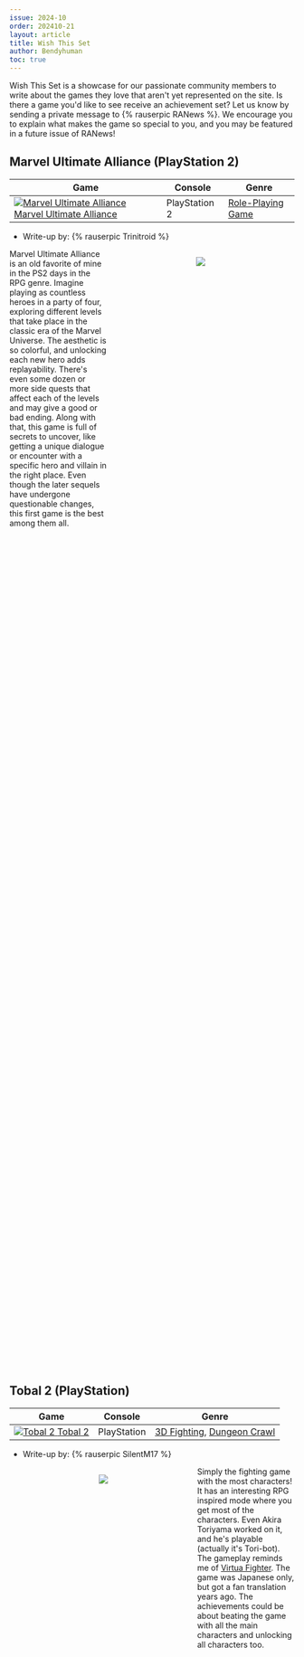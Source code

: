 ```yaml
---
issue: 2024-10
order: 202410-21
layout: article
title: Wish This Set
author: Bendyhuman
toc: true
---
```


Wish This Set is a showcase for our passionate community members to write about the games they love that aren't yet represented on the site. Is there a game you'd like to see receive an achievement set? Let us know by sending a private message to {% rauserpic RANews %}. We encourage you to explain what makes the game so special to you, and you may be featured in a future issue of RANews!

## Marvel Ultimate Alliance (PlayStation 2)

| Game                                                                                                                                                                                                                                                                 | Console       | Genre                                                       |
| -------------------------------------------------------------------------------------------------------------------------------------------------------------------------------------------------------------------------------------------------------------------- | ------------- | ----------------------------------------------------------- |
| <a class="gameicon-link" href="https://retroachievements.org/game/21031" target="_blank" rel="noopener"> <img class="gameicon" src="https://media.retroachievements.org/Images/087671.png" alt="Marvel Ultimate Alliance"> <span>Marvel Ultimate Alliance</span></a> | PlayStation 2 | [Role-Playing Game](https://retroachievements.org/game/902) |

* Write-up by: {% rauserpic Trinitroid %}

<figure style="text-align:center;float:right;width:50%;height:50%">
<img src="https://media.retroachievements.org/Images/080662.png">
<figcaption></figcaption>
</figure>

Marvel Ultimate Alliance is an old favorite of mine in the PS2 days in the RPG genre. Imagine playing as countless heroes in a party of four, exploring different levels that take place in the classic era of the Marvel Universe. The aesthetic is so colorful, and unlocking each new hero adds replayability. There's even some dozen or more side quests that affect each of the levels and may give a good or bad ending. Along with that, this game is full of secrets to uncover, like getting a unique dialogue or encounter with a specific hero and villain in the right place. Even though the later sequels have undergone questionable changes, this first game is the best among them all.

<br clear="right"/>

## Tobal 2 (PlayStation)

| Game                                                                                                                                                                                                                              | Console     | Genre                                                                                                            |
| --------------------------------------------------------------------------------------------------------------------------------------------------------------------------------------------------------------------------------- | ----------- | ---------------------------------------------------------------------------------------------------------------- |
| <a class="gameicon-link" href="https://retroachievements.org/game/3089" target="_blank" rel="noopener"> <img class="gameicon" src="https://media.retroachievements.org/Images/099336.png" alt="Tobal 2"> <span>Tobal 2</span></a> | PlayStation | [3D Fighting](https://retroachievements.org/game/8359), [Dungeon Crawl](https://retroachievements.org/game/5976) |

* Write-up by: {% rauserpic SilentM17 %}

<figure style="text-align:center;float:left;width:50%;height:50%">
<img src="https://media.retroachievements.org/Images/099338.png">
<figcaption></figcaption>
</figure>

Simply the fighting game with the most characters! It has an interesting RPG inspired mode where you get most of the characters. Even Akira Toriyama worked on it, and he's playable (actually it's Tori-bot). The gameplay reminds me of [Virtua Fighter](https://retroachievements.org/game/7478). The game was Japanese only, but got a fan translation years ago. The achievements could be about beating the game with all the main characters and unlocking all characters too.

<br clear="left"/>

## Urbz, The: Sims in the City (GameCube)

| Game                                                                                                                                                                                                                                                                       | Console  | Genre                                                     |
| -------------------------------------------------------------------------------------------------------------------------------------------------------------------------------------------------------------------------------------------------------------------------- | -------- | --------------------------------------------------------- |
| <a class="gameicon-link" href="https://retroachievements.org/game/30169" target="_blank" rel="noopener"> <img class="gameicon" src="https://media.retroachievements.org/Images/099722.png" alt="Urbz, The: Sims in the City"> <span>Urbz, The: Sims in the City</span></a> | GameCube | [Life Simulation](https://retroachievements.org/game/861) |

* Write-up by: {% rauserpic HiroshiTaguchi %}

<figure style="text-align:center;float:right;width:50%;height:50%">
<img src="https://static.wikia.nocookie.net/sims/images/8/8f/Urbz-sims-in-the-city.jpg">
<figcaption></figcaption>
</figure>

"The Urbz: Sims in the City" is a 2004 spin-off game of [The Sims](https://retroachievements.org/game/5727), with the objective of being the most famous Urb in the city. You start from zero being a nobody, and can choose what style you're into, from skater, to punk, rich guys, etc. The game has some music from the Black Eyed Peas (and the cast too, who is going to help you get famous), and has a nice multiplayer, to challenge your friend and see who gets famous first. It's an underrated game from [Maxis](https://retroachievements.org/game/28492) and [EA Games](https://retroachievements.org/game/5961) that should have more popularity, and is a very fun game to play alone or with friends.

I choose the GameCube version since the PS2 version has speed issues on PCSX2, while Dolphin runs perfectly.

<br clear="right"/>

## Blue Stinger (Dreamcast)

| Game                                                                                                                                                                                                                                        | Console   | Genre                                                                                                        |
| ------------------------------------------------------------------------------------------------------------------------------------------------------------------------------------------------------------------------------------------- | --------- | ------------------------------------------------------------------------------------------------------------ |
| <a class="gameicon-link" href="https://retroachievements.org/game/3498" target="_blank" rel="noopener"> <img class="gameicon" src="https://media.retroachievements.org/Images/053532.png" alt="Blue Stinger"> <span>Blue Stinger</span></a> | Dreamcast | [Survival Horror](https://retroachievements.org/game/8816), [Action](https://retroachievements.org/game/839) |

* Write-up by: {% rauserpic DrMunkee %}

<figure style="text-align:center;float:left;width:50%;height:50%">
<img src="https://media.retroachievements.org/Images/050973.png">
<figcaption></figcaption>
</figure>

Survival horror was arguably in its peak in the late 90's/early 2000's. [Resident Evil](https://retroachievements.org/game/7236) was striking a balance between scary and wacky with Code Veronica, [Silent Hill](https://retroachievements.org/game/6866) was satisfying that slow burn/psychological itch, and most importantly - new companies were trying their hand at doing something a little...unique. The Sega Dreamcast was home to many of these unique survival horror titles, including a game called "Blue Stinger". The team would later go on to create [Illbleed](https://retroachievements.org/game/7118), if that is any indication of what we are getting ourselves into.

Blue Stinger opens with a cutscene that has bad audio, questionable voice acting, and mediocre storytelling. From there you are sent on a wild 10 hour journey, full of punching/shooting creatures until money flies out, drinking Hassy, and following a blue fairy around. This all leads to a final, WTF final boss battle that will have you saying "that was cool but incredibly stupid". Aside from the camera (which is different dependent on the version you are playing), everything just kinda...works. It's janky, sure. And I was incredibly disappointed that the game, which takes place on "Dinosaur Island", had no dinosaurs. But the 2 character system that allows you to switch on the fly, the goofy dialogue, the creature design, the abundance of weapons (including a wrestling shirt that allows you to pull wrestling moves on enemies) - it all feels fun.

There will likely never be another game made that captures the type of charm that Blue Stinger brings (the developer Climax Graphics dissolved in 2002, and the founder unfortunately died in 2004). This game is peak early Dreamcast, and the more people that experience it, the better.

<br clear="left"/>

## Mutant Fighter (Arcade)

| Game                                                                                                                                                                                                                                             | Console | Genre                                                         |
| ------------------------------------------------------------------------------------------------------------------------------------------------------------------------------------------------------------------------------------------------ | ------- | ------------------------------------------------------------- |
| <a class="gameicon-link" href="https://retroachievements.org/game/12315" target="_blank" rel="noopener"> <img class="gameicon" src="https://media.retroachievements.org/Images/088644.png" alt="Mutant Fighter"> <span>Mutant Fighter</span></a> | Arcade  | [Sports - Wrestling](https://retroachievements.org/game/8394) |

* Write-up by: {% rauserpic DeadmanRetro %}

<figure style="text-align:center;float:right;width:50%;height:50%">
<img src="https://www.arcade-museum.com/images-game/15/mutant-fighter-15528.jpg">
<figcaption></figcaption>
</figure>

This game is a curious and strange title in Latin America and especially in Mexico; it flooded the arcade rooms and was in all the many ones I knew. it was a hard game with a handling of controls that has aged quite badly (like many of its time), but that floods the memories of a generation that was the most accessible and similar to what would later be an authentic Fighting game like [Street Fighter II](https://retroachievements.org/game/11808).

In fact, Mutant Fighter was always surrounded by 3 titles: Street Smart, [Hippodrome](https://retroachievements.org/game/12181), and [Street Fighter](https://retroachievements.org/game/12261) in its first installment, and it is precisely because of this comparison that was made at the time that Mutant Fighter stood out: it had more options in its roster, it had better gameplay than any of the other three options, and the soundtrack by Data East still sounds good even in 2024.

I feel that it would be a successful set because it is accessible, I don't see it as a long journey through 70/80/90/100 achievements, I see it as a solid set of 20 achievements to unlock with a progressive and organic degree of ascending difficulty that balances fun with the hardness of getting the most difficult achievement in the set. I think it would be a very welcome set by the Latin American/Mexican/Spanish community that spent so many hours on it at the time. I hope you like and are interested in the idea, if I can give you more information about the possible set it would be a pleasure to support you with more!

<br clear="right"/>

## Doraemon: Meikyuu Daisakusen (PC Engine/TurboGrafx-16)

| Game                                                                                                                                                                                                                                                                         | Console                 | Genre  |
| ---------------------------------------------------------------------------------------------------------------------------------------------------------------------------------------------------------------------------------------------------------------------------- | ----------------------- | ------ |
| <a class="gameicon-link" href="https://retroachievements.org/game/28011" target="_blank" rel="noopener"> <img class="gameicon" src="https://media.retroachievements.org/Images/000001.png" alt="Doraemon: Meikyuu Daisakusen"> <span>Doraemon: Meikyuu Daisakusen</span></a> | PC Engine/TurboGrafx-16 | Arcade |

* Write-up by: {% rauserpic victormoreira %}

<figure style="text-align:center;float:left;width:50%;height:50%">
<img src="https://i.imgur.com/LGKxnHA.gif">
<figcaption></figcaption>
</figure>

Some years ago I fell in love with this [Doraemon](https://retroachievements.org/game/8076) game without knowing its roots or where it came from. I was just exploring the PC Engine catalogue and, as a puzzle/arcade genre lover, it was love at first sight. I'm European, the TurboGrafx was not a thing here, and the PC Engine was not that popular in Portugal. I never knew this was released in the US as Cratermaze, maybe because the Doraemon franchise was not known as it is today. I compare this game to a mix of [Bomberman](https://retroachievements.org/game/11015) and [Pac-Man](https://retroachievements.org/game/9038), and it actually resembles a lot with [Batman](https://retroachievements.org/game/2600) for PC Engine, the only Batman game I played that is not an action game, but rather a somewhat Pac-Man clone. I finally put the pieces together and this Doraemon game is actually the third in a series of great puzzle games, after Kid no Hore Hore Daisakusen for Arcade machines, Booby Kids for the NES, and before the localized Cratermaze and another [Booby Kids](https://retroachievements.org/game/4697), this time for the Game Boy. The game is so much fun, enjoyable, and the little cut scenes with Doraemon friends are nice. Wouldn't this be a great game for RA??

<br clear="left"/>

## Star Wars Trilogy: Apprentice of the Force (Game Boy Advance)

| Game                                                                                                                                                                                                                                                                                                    | Console          | Genre       |
| ------------------------------------------------------------------------------------------------------------------------------------------------------------------------------------------------------------------------------------------------------------------------------------------------------- | ---------------- | ----------- |
| <a class="gameicon-link" href="https://retroachievements.org/game/5577" target="_blank" rel="noopener"> <img class="gameicon" src="https://media.retroachievements.org/Images/089460.png" alt="Star Wars Trilogy: Apprentice of the Force"> <span>Star Wars Trilogy: Apprentice of the Force</span></a> | Game Boy Advance | Platforming |

* Write-up by: {% rauserpic SleeplessSP %}

<figure style="text-align:center;float:right;width:50%;height:50%">
<img src="https://media.retroachievements.org/Images/009100.png">
<figcaption></figcaption>
</figure>

Do you like the SNES classic [Super Star Wars](https://retroachievements.org/game/401)? Perhaps you're a huge fan of the Game Boy Advance version of Prince of Persia: The Sands of Time? Or maybe, you just want to check out a cool new GBA platformer that isn't talked about much online?

To coincide with the upcoming release of Star Wars Trilogy, a DVD boxset of the original Star Wars films released in 2004 (which was a big deal, as the only way to see these movies was increasingly-rare VHS tapes), a single Game Boy Advance game was developed by Ubisoft: Apprentice of the Force, made using a recycled engine from the Prince of Persia GBA games, following the plot of the original three Star Wars movies from Luke Skywalker's perspective.

This game starts as a simple run-and-gun platformer, with a few levels based on either fighting your way to the end or protecting a side character, usually Leia or R2-D2, from swarms of Stormtroopers, while collecting different types of blasters and exploring the stages. As you play, though, you unlock Force powers, and eventually a lightsaber, which add to both your combat and platforming moveset. A few unique stages put you in the cockpit of vehicles, such as the iconic Trench Run sequence from A New Hope, which are top-down shooter segments, and also quite fun to play through.

Overall, Apprentice of the Force offers fun gameplay, unique 3D-rendered graphics, a fair bit of challenge, and a unique take on the original trilogy that all Star Wars fans will appreciate. That, and it's simply one of the better licensed GBA games. To think a quality Star Wars game fell into obscurity from both the fandom and the RA developers is a tragedy, and I hope that a set may be what it takes to make this game a beloved piece of Star Wars media.

<br clear="right"/>

## Napple Tale: Arsia in Daydream (Dreamcast)

| Game                                                                                                                                                                                                                                                                            | Console   | Genre                                                     |
| ------------------------------------------------------------------------------------------------------------------------------------------------------------------------------------------------------------------------------------------------------------------------------- | --------- | --------------------------------------------------------- |
| <a class="gameicon-link" href="https://retroachievements.org/game/3752" target="_blank" rel="noopener"> <img class="gameicon" src="https://media.retroachievements.org/Images/092780.png" alt="Napple Tale: Arsia in Daydream"> <span>Napple Tale: Arsia in Daydream</span></a> | Dreamcast | [3D Platforming](https://retroachievements.org/game/3012) |

* Write-up by: {% rauserpic lizstar %}

<figure style="text-align:center;float:left;width:50%;height:50%">
<img src="https://media.retroachievements.org/Images/072283.png">
<figcaption></figcaption>
</figure>

Welcome to a world of dreams, unlike any other you've experienced before! Napple Tale: Arsia in Daydream is a 3D platformer for the Dreamcast which sadly never made it to the West, but thankfully we have a translation patch, so you have NO excuse. Made by an almost entirely female lead team, Napple Tale is a unique and ahead of its time masterpiece that feels more like a late-stage GameCube cult classic than it does an early Dreamcast game.

You play as Porch, who's been mistakenly taken to the spirit world by the bumbling spirit guide Straynap! The only way to get home and taste your mother's delicious stew again is to platform through the four season-themed worlds of Napple World and collect your "petals", six spirits that are a part of you that got lost in this world. Along the way, you'll solve problems for the citizens of Napple World, and become entangled in forces you wouldn't believe! There's more too, of course. So many unlockables and hidden items! From the collectible animal companions, the Paffets, to gatchapon cards about the game's enemies and characters, its a 100% completionist's dream!

All of this is completed with a nice bow that is Yoko Kanno, the legendary musician herself, who delivers a fantastic soundtrack unlike any other. The entire package is a beautiful dream you won't want to wake up from!

<br clear="left"/>

## Zapper: One Wicked Cricket! (GameCube)

| Game                                                                                                                                                                                                                                                                       | Console  | Genre          |
| -------------------------------------------------------------------------------------------------------------------------------------------------------------------------------------------------------------------------------------------------------------------------- | -------- | -------------- |
| <a class="gameicon-link" href="https://retroachievements.org/game/25491" target="_blank" rel="noopener"> <img class="gameicon" src="https://media.retroachievements.org/Images/101815.png" alt="Zapper: One Wicked Cricket!"> <span>Zapper: One Wicked Cricket!</span></a> | GameCube | 3D Platforming |

* Write-up by: {% rauserpic puroseki %}

<figure style="text-align:center;float:right;width:50%;height:50%">
<img src="https://tasvideos.org/media/2917M.jpg">
<figcaption></figcaption>
</figure>

Do you ever wish [Frogger](https://retroachievements.org/game/3285) was edgier? More violent? Let it be my pleasure to introduce you to Zapper: One Wicked Cricket. Zapper takes the Frogger grid-based hopping gameplay and introduces it to a large variety of sprawling levels, all with the goal of saving your brother from an evil Magpie. Every level has six of Magpie's eggs scattered throughout it, which you track down with your egg detecting radar (as all crickets have.) On top of the eggs there's also 100 fireflies in every level for the completionists among us, which you are heavily rewarded for upon a full clear.

Simple enough, but what makes this worth a set? Easy, Arcade Mode. Arcade Mode fills up with each level from the game as you beat it in the Story Mode, and for every single level not only is there a Time Trial with some pretty good times already listed, each level has TWO Staff Ghosts ready to challenge you. One for just beating it fast, and one for beating it fast while getting all the fireflies. An achievement set that wants you to beat all these times would prove extremely challenging, and I want nothing more than to rise to that challenge.

This is intended for the GameCube version of the game as it would be cool to add to the GameCube hype, but the [PS2 version](https://retroachievements.org/game/25651) is functionally identical so a dev could easily go for that instead if they really wanted to.

<br clear="right"/>

## Casper (PlayStation)

| Game                                                                                                                                                                                                                             | Console     | Genre                                                       |
| -------------------------------------------------------------------------------------------------------------------------------------------------------------------------------------------------------------------------------- | ----------- | ----------------------------------------------------------- |
| <a class="gameicon-link" href="https://retroachievements.org/game/15702" target="_blank" rel="noopener"> <img class="gameicon" src="https://media.retroachievements.org/Images/092578.png" alt="Casper"> <span>Casper</span></a> | PlayStation | [Action-Adventure](https://retroachievements.org/game/2702) |

* Write-up by: {% rauserpic Scorpion16 %}

<figure style="text-align:center;float:left;width:50%;height:50%">
<img src="https://media.retroachievements.org/Images/092579.png">
<figcaption></figcaption>
</figure>

This Casper game is full of magic and good memories of the PS1. It follows the story of the first Casper movie, respected as much as possible to be integrated into a game. As for the gameplay, Casper explores the mansion of the movie, finding collectibles, keys to open doors, and puzzle pieces that allow you to reconstruct pictures and obtain a power to progress even more in the mansion. There are even bosses that are the main objective of the game. What else do you need to be tempted?

<br clear="left"/>